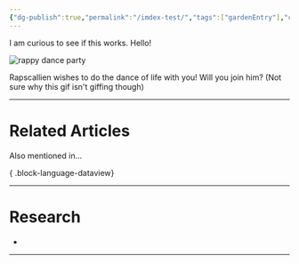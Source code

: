 ```yaml
---
{"dg-publish":true,"permalink":"/imdex-test/","tags":["gardenEntry"],"created":"2025-05-08T07:04:01.615-04:00"}
---
```





I am curious to see if this works. Hello!


![rappy dance party](/img/user/Files/rappydance.gif)

Rapscallien wishes to do the dance of life with you! Will you join him?
(Not sure why this gif isn't giffing though)



---
# Related Articles
Also mentioned in...

{ .block-language-dataview}


---
# Research 
* 

---




